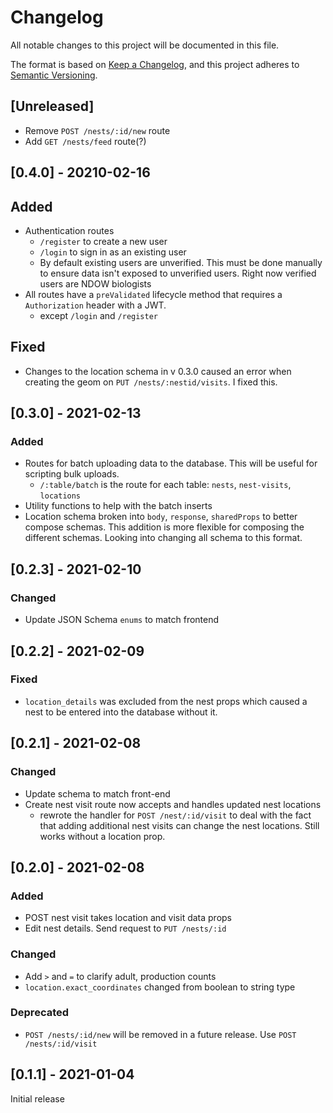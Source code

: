 # Changelog

All notable changes to this project will be documented in this file.

The format is based on [Keep a Changelog](https://keepachangelog.com/en/1.0.0/),
and this project adheres to [Semantic Versioning](https://semver.org/spec/v2.0.0.html).

## [Unreleased]

- Remove `POST /nests/:id/new` route
- Add `GET /nests/feed` route(?)

## [0.4.0] - 20210-02-16

## Added

- Authentication routes
  - `/register` to create a new user
  - `/login` to sign in as an existing user
  - By default existing users are unverified. This must be done manually to ensure data isn't exposed to unverified users. Right now verified users are NDOW biologists
- All routes have a `preValidated` lifecycle method that requires a `Authorization` header with a JWT.
  - except `/login` and `/register`

## Fixed

- Changes to the location schema in v 0.3.0 caused an error when creating the geom on `PUT /nests/:nestid/visits`. I fixed this.

## [0.3.0] - 2021-02-13

### Added

- Routes for batch uploading data to the database. This will be useful for scripting bulk uploads.
  - `/:table/batch` is the route for each table: `nests`, `nest-visits`, `locations`
- Utility functions to help with the batch inserts
- Location schema broken into `body`, `response`, `sharedProps` to better compose schemas. This addition is more flexible for composing the different schemas. Looking into changing all schema to this format.

## [0.2.3] - 2021-02-10

### Changed

- Update JSON Schema `enums` to match frontend

## [0.2.2] - 2021-02-09

### Fixed

- `location_details` was excluded from the nest props which caused a nest to be entered
  into the database without it.

## [0.2.1] - 2021-02-08

### Changed

- Update schema to match front-end
- Create nest visit route now accepts and handles updated nest locations
  - rewrote the handler for `POST /nest/:id/visit` to deal with the fact that
    adding additional nest visits can change the nest locations. Still works
    without a location prop.

## [0.2.0] - 2021-02-08

### Added

- POST nest visit takes location and visit data props
- Edit nest details. Send request to `PUT /nests/:id`

### Changed

- Add `>` and `=` to clarify adult, production counts
- `location.exact_coordinates` changed from boolean to string type

### Deprecated

- `POST /nests/:id/new` will be removed in a future release. Use `POST /nests/:id/visit`

## [0.1.1] - 2021-01-04

Initial release
